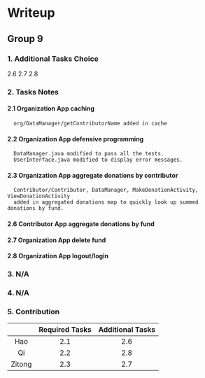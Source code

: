 # Writeup

## Group 9

### 1. Additional Tasks Choice

2.6 2.7 2.8

### 2. Tasks Notes

#### 2.1 Organization App caching
      org/DataManager/getContributorName added in cache

#### 2.2 Organization App defensive programming
      DataManager.java modified to pass all the tests.
      UserInterface.java modified to display error messages.
      

#### 2.3 Organization App aggregate donations by contributor
      Contributor/Contributor, DataManager, MakeDonationActivity, ViewDonationActivity
      added in aggregated donations map to quickly look up summed donations by fund.

#### 2.6 Contributor App aggregate donations by fund

#### 2.7 Organization App delete fund

#### 2.8 Organization App logout/login

### 3. N/A

### 4. N/A

### 5. Contribution

|        | Required Tasks | Additional Tasks |
| :----: | :------------: |:----------------:|
|  Hao   |      2.1       |       2.6        |
|   Qi   |      2.2       |       2.8        |
| Zitong |      2.3       |       2.7        |

